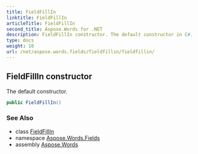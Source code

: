 ```yaml
---
title: FieldFillIn
linktitle: FieldFillIn
articleTitle: FieldFillIn
second_title: Aspose.Words for .NET
description: FieldFillIn constructor. The default constructor in C#.
type: docs
weight: 10
url: /net/aspose.words.fields/fieldfillin/fieldfillin/
---
```

## FieldFillIn constructor

The default constructor.

```csharp
public FieldFillIn()
```

### See Also

* class [FieldFillIn](../)
* namespace [Aspose.Words.Fields](../../fieldfillin/)
* assembly [Aspose.Words](../../../)
